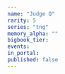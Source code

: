 ```yaml
---
name: "Judge Q"
rarity: 5
series: "tng"
memory_alpha: ""
bigbook_tier:
events:
in_portal:
published: false
---
```


